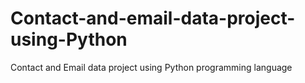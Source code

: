 # Contact-and-email-data-project-using-Python
Contact and Email data project using Python programming language

